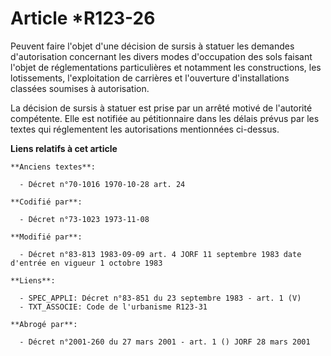 # Article *R123-26

Peuvent faire l'objet d'une décision de sursis à statuer les demandes d'autorisation concernant les divers modes d'occupation
des sols faisant l'objet de réglementations particulières  et notamment les constructions, les lotissements, l'exploitation
de carrières et l'ouverture d'installations classées soumises à autorisation.

La décision de sursis à statuer est prise par un arrêté motivé de l'autorité compétente. Elle est notifiée au pétitionnaire
dans les délais prévus par les textes qui réglementent les autorisations mentionnées ci-dessus.

**Liens relatifs à cet article**

	**Anciens textes**:

	  - Décret n°70-1016 1970-10-28 art. 24

	**Codifié par**:

	  - Décret n°73-1023 1973-11-08

	**Modifié par**:

	  - Décret n°83-813 1983-09-09 art. 4 JORF 11 septembre 1983 date d'entrée en vigueur 1 octobre 1983

	**Liens**:

	  - SPEC_APPLI: Décret n°83-851 du 23 septembre 1983 - art. 1 (V)
	  - TXT_ASSOCIE: Code de l'urbanisme R123-31

	**Abrogé par**:

	  - Décret n°2001-260 du 27 mars 2001 - art. 1 () JORF 28 mars 2001
